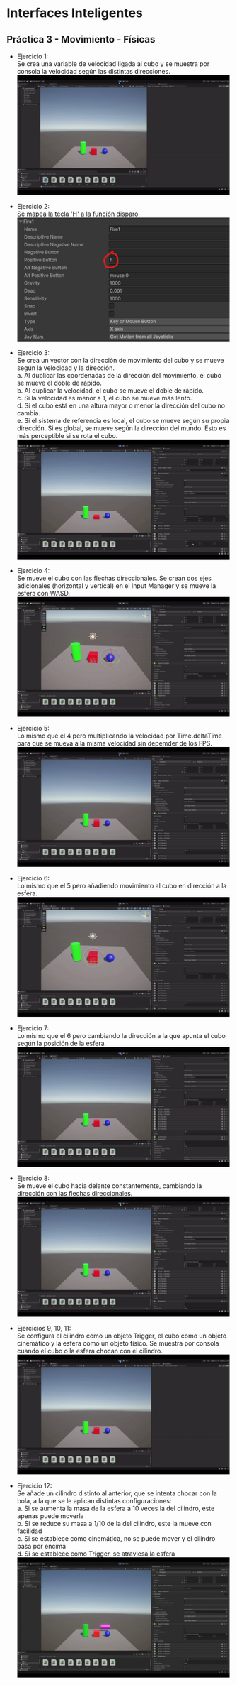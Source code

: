 # Interfaces Inteligentes  
## Práctica 3 - Movimiento - Físicas  
  
- Ejercicio 1:  
Se crea una variable de velocidad ligada al cubo y se muestra por consola la velocidad según las distintas direcciones.  
![Ejercicio 1](demos/ej1.gif)  
  
- Ejercicio 2:  
Se mapea la tecla 'H' a la función disparo  
![Ejercicio 2](demos/ej2.png)  
  
- Ejercicio 3:  
Se crea un vector con la dirección de movimiento del cubo y se mueve según la velocidad y la dirección.  
    a. Al duplicar las coordenadas de la dirección del movimiento, el cubo se mueve el doble de rápido.  
    b. Al duplicar la velocidad, el cubo se mueve el doble de rápido.  
    c. Si la velocidad es menor a 1, el cubo se mueve más lento.  
    d. Si el cubo está en una altura mayor o menor la dirección del cubo no cambia.  
    e. Si el sistema de referencia es local, el cubo se mueve según su propia dirección. Si es global, se mueve según la dirección del mundo. Esto es más perceptible si se rota el cubo.  
![Ejercicio 3](demos/ej3.gif)  
  
- Ejercicio 4:  
Se mueve el cubo con las flechas direccionales. Se crean dos ejes adicionales (horizontal y vertical) en el Input Manager y se mueve la esfera con WASD.  
![Ejercicio 4](demos/ej4.gif)  
  
- Ejercicio 5:  
Lo mismo que el 4 pero multiplicando la velocidad por Time.deltaTime para que se mueva a la misma velocidad sin depemder de los FPS.  
![Ejercicio 5](demos/ej5.gif)  
  
- Ejercicio 6:  
Lo mismo que el 5 pero añadiendo movimiento al cubo en dirección a la esfera.  
![Ejercicio 6](demos/ej6.gif)  
  
- Ejercicio 7:  
Lo mismo que el 6 pero cambiando la dirección a la que apunta el cubo según la posición de la esfera.  
![Ejercicio 7](demos/ej7.gif)  
  
- Ejercicio 8:  
Se mueve el cubo hacia delante constantemente, cambiando la dirección con las flechas direccionales.  
![Ejercicio 8](demos/ej8.gif)  
  
- Ejercicios 9, 10, 11:  
Se configura el cilindro como un objeto Trigger, el cubo como un objeto cinemático y la esfera como un objeto físico. Se muestra por consola cuando el cubo o la esfera chocan con el cilindro.  
![Ejercicio 9](demos/ej9.gif)  
  
- Ejercicio 12:  
Se añade un cilindro distinto al anterior, que se intenta chocar con la bola, a la que se le aplican distintas configuraciones:  
    a. Si se aumenta la masa de la esfera a 10 veces la del cilindro, este apenas puede moverla  
    b. Si se reduce su masa a 1/10 de la del cilindro, este la mueve con facilidad  
    c. Si se establece como cinemática, no se puede mover y el cilindro pasa por encima  
    d. Si se establece como Trigger, se atraviesa la esfera  
![Ejercicio 12](demos/ej12.gif)
